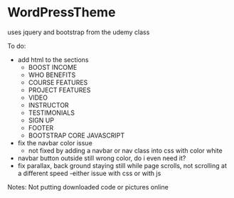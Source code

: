 # WordPressTheme


uses jquery and bootstrap
 from the udemy class

To do: 
- add html to the sections
 	- BOOST INCOME
	- WHO BENEFITS
	- COURSE FEATURES
	- PROJECT FEATURES
	- VIDEO
	- INSTRUCTOR
	- TESTIMONIALS
	- SIGN UP
	- FOOTER
	- BOOTSTRAP CORE JAVASCRIPT
- fix the navbar color issue
	- not fixed by adding a navbar or nav class into css with color white
- navbar button outside still wrong color, do i even need it?
- fix parallax, back ground staying still while page scrolls, not scrolling at a different speed
	-either issue with css or with js

Notes:
Not putting downloaded code or pictures online

